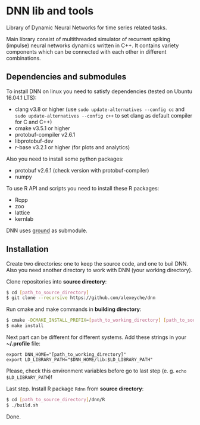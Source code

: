 # DNN lib and tools
Library of Dynamic Neural Networks for time series related tasks.

Main library consist of multithreaded simulator of recurrent spiking (impulse) neural networks dynamics written in C++. It contains variety components which can be connected with each other in different combinations.

## Dependencies and submodules
To install DNN on linux you need to satisfy dependencies (tested on Ubuntu 16.04.1 LTS):
* clang v3.8 or higher (use `sudo update-alternatives --config cc` and `sudo update-alternatives --config c++` to set clang as default compiler for C and C++)
* cmake v3.5.1 or higher
* protobuf-compiler v2.6.1
* libprotobuf-dev
* r-base v3.2.1 or higher (for plots and analytics)

Also you need to install some python packages:
* protobuf v2.6.1 (check version with protobuf-compiler)
* numpy

To use R API and scripts you need to install these R packages:
* Rcpp
* zoo
* lattice
* kernlab

DNN uses [ground](https://github.com/alexeyche/ground) as submodule.

## Installation
Create two directories: one to keep the source code, and one to buil DNN. Also you need another directory to work with DNN (your working directory).

Clone repositories into **source directory**:
``` bash
$ cd [path_to_source_directory]
$ git clone --recursive https://github.com/alexeyche/dnn
```
Run cmake and make commands in **building directory**:
``` bash
$ cmake -DCMAKE_INSTALL_PREFIX=[path_to_working_directory] [path_to_source_directory]/dnn
$ make install
```
Next part can be different for different systems. Add these strings in your **~/.profile** file:
```
export DNN_HOME="[path_to_working_directory]"
export LD_LIBRARY_PATH="$DNN_HOME/lib:$LD_LIBRARY_PATH"
```
Please, check this environment variables before go to last step (e. g. `echo $LD_LIBRARY_PATH`)!

Last step. Install R package `Rdnn` from **source directory**:
``` bash
$ cd [path_to_source_directory]/dnn/R
$ ./build.sh
```
Done.